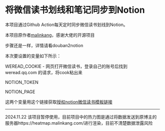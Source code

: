 # 将微信读书划线和笔记同步到Notion


本项目通过Github Action每天定时同步微信读书划线到Notion。

本项目原作者[malinkang](https://github.com/malinkang/)，感谢大佬的开源项目


步骤还是一样，详情请看douban2notion

本次要设置的变量如下所示：

WEREAD_COOKIE - 网页打开微信读书，登录自己的账号后找到 weread.qq.com 的请求，将cook粘出来

NOTION_TOKEN

NOTION_PAGE

这两个变量用这个链接获取[授权notion微信读书模板链接](https://api.notion.com/v1/oauth/authorize?client_id=f86ce456-f9cb-4cd5-8e4b-07bd9e18a8f8&response_type=code&owner=user&redirect_uri=https%3A%2F%2Fnotion-auth.malinkang.com%2Fweread2notionpro-oauth-callback)


---
2024.11.22
该项目暂停使用，目前项目中的热力图是通过将数据发送到原博主的服务器https://heatmap.malinkang.com/进行渲染，目前不清楚数据泄露风险
